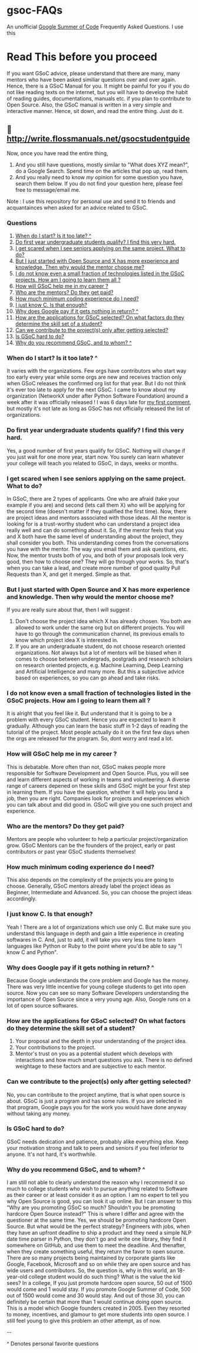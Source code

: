 # gsoc-FAQs
An unofficial [Google Summer of Code](https://g.co/gsoc) Frequently Asked Questions. I use this 

# Read This before you proceed
If you want GSoC advice, please understand that there are many, many mentors who have been asked similiar questions over and over again. Hence, there is a GSoC Manual for you. It might be painful for you if you do not like reading texts on the internet, but you will have to develop the habit of reading guides, documentations, manuals etc. if you plan to contribute to Open Source. Also, the GSoC manual is written in a very simple and interactive manner. Hence, sit down, and read the entire thing. Just do it.

## :closed_book: http://write.flossmanuals.net/gsocstudentguide

Now, once you have read the entire thing,

1. And you still have questions, mostly similar to "What does XYZ mean?", do a Google Search. Spend time on the articles that pop up, read them.
2. And you really need to know *my* opinion for some question you have, search them below. If you do not find your question here, please feel free to message/email me.

Note : I use this repository for personal use and send it to friends and acquantainces when asked for an advice related to GSoC.

### Questions

1. [When do I start? Is it too late? ^](#when-do-i-start-is-it-too-late)
2. [Do first year undergraduate students qualify? I find this very hard.](#do-first-year-undergraduate-students-qualify-i-find-this-very-hard)
3. [I get scared when I see seniors applying on the same project. What to do?](#i-get-scared-when-i-see-seniors-applying-on-the-same-project-what-to-do)
4. [But I just started with Open Source and X has more experience and knowledge. Then why would the mentor choose me?](#but-i-just-started-with-open-source-and-x-has-more-experience-and-knowledge-then-why-would-the-mentor-choose-me)
5. [I do not know even a small fraction of technologies listed in the GSoC projects. How am I going to learn them all ?](#i-do-not-know-even-a-small-fraction-of-technologies-listed-in-the-gsoc-projects-how-am-i-going-to-learn-them-all)
6. [How will GSoC help me in my career ?](#how-will-gsoc-help-me-in-my-career)
7. [Who are the mentors? Do they get paid?](#who-are-the-mentors-do-they-get-paid)
8. [How much minimum coding experience do I need?](#how-much-minimum-coding-experience-do-i-need)
9. [I just know C. Is that enough?](#i-just-know-c-is-that-enough)
10. [Why does Google pay if it gets nothing in return? ^](#why-does-google-pay-if-it-gets-nothing-in-return)
11. [How are the applications for GSoC selected? On what factors do they determine the skill set of a student?](#how-are-the-applications-for-gsoc-selected-on-what-factors-do-they-determine-the-skill-set-of-a-student)
12. [Can we contribute to the project(s) only after getting selected?](#can-we-contribute-to-the-projects-only-after-getting-selected)
13. [Is GSoC hard to do?](#is-gsoc-hard-to-do)
14. [Why do you recommend GSoC, and to whom? ^](#why-do-you-recommend-gsoc-and-to-whom)

### When do I start? Is it too late? ^

It varies with the organizations. Few orgs have contributors who start way too early every year while some orgs are new and receives traction only when GSoC releases the confirmed org list for that year. But I do not think it's ever too late to apply for the next GSoC.  I came to know about my organization (NetworkX under after Python Software Foundation) around a week after it was officially released ! I was 6 days late for [my first comment](https://github.com/networkx/networkx/issues/1167#issuecomment-77666191), but mostly it's not late as long as GSoC has not officially released the list of organizations.

### Do first year undergraduate students qualify? I find this very hard.

Yes, a good number of first years qualify for GSoC. Nothing will change if you just wait for one more year, start now. You surely can learn whatever your college will teach you related to GSoC, in days, weeks or months.

### I get scared when I see seniors applying on the same project. What to do?

In GSoC, there are 2 types of applicants. One who are afraid (take your example if you are) and second (lets call them X) who will be applying for the second time (doesn't matter if they qualified the first time). Now, there are project ideas and mentors associated with those ideas. All the mentor is looking for is a trust-worthy student who can understand a project idea really well and can do something about it. So, if the mentor feels that you and X both have the same level of understanding about the project, they shall consider you both. This understanding comes from the conversations you have with the mentor. The way you email them and ask questions, etc. Now, the mentor trusts both of you, and both of your proposals look very good, then how to choose one? They will go through your works. So, that's when you can take a lead, and create more number of good quality Pull Requests than X, and get it merged. Simple as that.

### But I just started with Open Source and X has more experience and knowledge. Then why would the mentor choose me?

If you are really sure about that, then I will suggest :
1. Don't choose the project idea which X has already chosen. You both are allowed to work under the same org but on different projects. You will have to go through the communication channel, its previous emails to know which project idea X is interested in.
2. If you are an undergraduate student, do not choose research oriented organizations. Not always but a lot of mentors will be biased when it comes to choose between undergrads, postgrads and research scholars on research oriented projects, e.g. Machine Learning, Deep Learning and Artificial Intelligence and many more. But this a subjective advice based on experiences, so you can go ahead and take risks.

### I do not know even a small fraction of technologies listed in the GSoC projects. How am I going to learn them all ?

It is alright that you feel like it. But understand that it is going to be a problem with every GSoC student. Hence you are expected to learn it gradually. Although you can learn the basic stuff in 1-2 days of reading the tutorial of the project. Most people actually do it on the first few days when the orgs are released for the program. So, dont worry and read a lot.

### How will GSoC help me in my career ?

This is debatable. More often than not, GSoC makes people more responsible for Software Development and Open Source. Plus, you will see and learn different aspects of working in teams and volunteering. A diverse range of careers depened on these skills and GSoC might be your first step in learning them. If you have the question, whether it will help you land a job, then you are right. Companies look for projects and experiences which you can talk about and did good in. GSoC will give you one such project and experience.

### Who are the mentors? Do they get paid?

Mentors are people who volunteer to help a particular project/organization grow. GSoC Mentors can be the founders of the project, early or past contributors or past year GSoC students themselves!

### How much minimum coding experience do I need?

This also depends on the complexity of the projects you are going to choose. Generally, GSoC mentors already label the project ideas as Beginner, Intermediate and Advanced. So, you can choose the project ideas accordingly.

### I just know C. Is that enough?

Yeah ! There are a lot of organizations which use only C. But make sure you understand this language in depth and gain a little experience in creating softwares in C. And, just to add, it will take you very less time to learn languages like Python or Ruby to the point where you'd be able to say "I know C and Python".

### Why does Google pay if it gets nothing in return? ^

Because Google understands the core problem and Google has the money. There was very little incentive for young college students to get into open source. Now you can see so many Software Developers understanding the importance of Open Source since a very young age. Also, Google runs on a lot of open source softwares.

### How are the applications for GSoC selected? On what factors do they determine the skill set of a student?

1. Your proposal and the depth in your understanding of the project idea.
2. Your contributions to the project.
3. Mentor's trust on you as a potential student which develops with interactions and how much smart questions you ask.
There is no defined weightage to these factors and are subjective to each mentor.

### Can we contribute to the project(s) only after getting selected?

No, you can contribute to the project anytime, that is what open source is about.
GSoC is just a program and has some rules. If you are selected in that program, Google pays you for the work you would have done anyway without taking any money.

### Is GSoC hard to do?

GSoC needs dedication and patience, probably alike everything else. Keep your motivation strong and talk to peers and seniors if you feel inferior to anyone. It's not hard, it's worthwhile.

### Why do you recommend GSoC, and to whom? ^

I am still not able to clearly understand the reason why I recommend it so much to college students who wish to pursue anything related to Software as their career or at least consider it as an option. I am no expert to tell you why Open Source is good, you can look it up online. But I can answer to this "Why are you promoting GSoC so much? Shouldn't you be promoting hardcore Open Source instead?" This is where I differ and agree with the questioner at the same time. Yes, we should be promoting hardcore Open Source. But what would be the perfect strategy? Engineers with jobs, when they have an upfront deadline to ship a product and they need a simple NLP date time parser in Python, they don't go and write one library, they find it somewhere on GitHub, and use them to meet the deadline. And thenafter, when they create something useful, they return the favor to open source. There are so many projects being maintained by corporate giants like Google, Facebook, Microsoft and so on while they are open source and has wide users and contributors. So, the question is, why in this world, an 18-year-old college student would do such thing? What is the value the kid sees? In a college, If you just promote hardcore open source, 50 out of 1500 would come and 1 would stay. If you promote Google Summer of Code, 500 out of 1500 would come and 30 would stay. And out of those 30, you can definitely be certain that more than 1 would continue doing open source. This is a model which Google founders created in 2005. Even they resorted to money, incentives, and glamour to get more students into open source. I still feel young to give this problem an other attempt, as of now.

--

^ Denotes personal favorite questions
